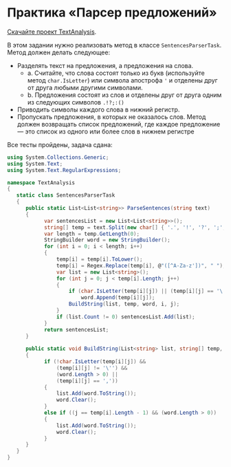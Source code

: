 # Практика «Парсер предложений»

[Скачайте проект TextAnalysis](TextAnalysis.zip).

В этом задании нужно реализовать метод в классе `SentencesParserTask`. Метод должен делать следующее:
 - Разделять текст на предложения, а предложения на слова.
    - a. Считайте, что слова состоят только из букв (используйте метод `char.IsLetter`) или символа апострофа `'` и отделены друг от друга любыми другими символами.
    - b. Предложения состоят из слов и отделены друг от друга одним из следующих символов `.!?;:()`
 - Приводить символы каждого слова в нижний регистр.
 - Пропускать предложения, в которых не оказалось слов.
Метод должен возвращать список предложений, где каждое предложение — это список из одного или более слов в нижнем регистре


Все тесты пройдены, задача сдана:
```cs
using System.Collections.Generic;
using System.Text;
using System.Text.RegularExpressions;

namespace TextAnalysis
{
   static class SentencesParserTask
   {
      public static List<List<string>> ParseSentences(string text)
      {
            var sentencesList = new List<List<string>>();
            string[] temp = text.Split(new char[] { '.', '!', '?', ';', ':', '(', ')' });
            var length = temp.GetLength(0);
            StringBuilder word = new StringBuilder();
            for (int i = 0; i < length; i++)
            {
                temp[i] = temp[i].ToLower();
                temp[i] = Regex.Replace(temp[i], @"([^A-Za-z'])", " ");
                var list = new List<string>();
                for (int j = 0; j < temp[i].Length; j++)
                {
                    if (char.IsLetter(temp[i][j]) || (temp[i][j] == '\''))
                        word.Append(temp[i][j]);
                    BuildString(list, temp, word, i, j);
                }
                if (list.Count != 0) sentencesList.Add(list);
            }
            return sentencesList;
      }
        
      public static void BuildString(List<string> list, string[] temp, StringBuilder word, int i, int j)
      {
            if (!char.IsLetter(temp[i][j]) &&
                (temp[i][j] != '\'') &&
                (word.Length > 0) ||
                (temp[i][j] == ','))
            {
                list.Add(word.ToString());
                word.Clear();
            }
            else if ((j == temp[i].Length - 1) && (word.Length > 0))
            {
                list.Add(word.ToString());
                word.Clear();
            }
      }
   }
}
```
